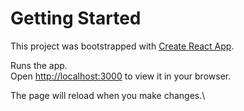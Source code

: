 # Getting Started

This project was bootstrapped with [Create React App](https://github.com/facebook/create-react-app).

Runs the app.\
Open [http://localhost:3000](http://localhost:3000) to view it in your browser.

The page will reload when you make changes.\